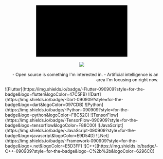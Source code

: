 <p align="center">
  <img src="https://github.com/KetoIT/KetoIT/blob/main/0927(1).gif" alt="Gif" width="300"/> 
</p>

<p align="center">
  <img src="https://github-readme-stats.vercel.app/api?username=KetoIt&show_icons=true&icon_color=CE1D2D&text_color=718096&bg_color=00000000&hide_title=true&hide_border=true" width="300" />
</p>

<p align="right">
- Open source is something I'm interested in.  
- Artificial intelligence is an area I'm focusing on right now.  
</p>

<p align="left">
  ![Flutter](https://img.shields.io/badge/-Flutter-090909?style=for-the-badge&logo=flutter&logoColor=47C5FB)
  ![Dart](https://img.shields.io/badge/-Dart-090909?style=for-the-badge&logo=dart&logoColor=097CDB)
  ![Python](https://img.shields.io/badge/-Python-090909?style=for-the-badge&logo=python&logoColor=F8C52C)
  ![TensorFlow](https://img.shields.io/badge/-TensorFlow-090909?style=for-the-badge&logo=tensorflow&logoColor=F88C00)
  ![JavaScript](https://img.shields.io/badge/-JavaScript-090909?style=for-the-badge&logo=javascript&logoColor=E9D54D)
  ![.Net](https://img.shields.io/badge/-Framework-090909?style=for-the-badge&logo=.net&logoColor=E5D3FF)
  ![C++](https://img.shields.io/badge/-C++-090909?style=for-the-badge&logo=C%2b%2b&logoColor=6296CC)
</p>
